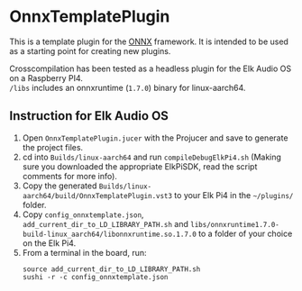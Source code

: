 # OnnxTemplatePlugin

This is a template plugin for the [ONNX](https://onnx.ai/) framework. It is intended to be used as a starting point for creating new plugins.
  
Crosscompilation has been tested as a headless plugin for the Elk Audio OS on a Raspberry PI4.  
`/libs` includes an onnxruntime (`1.7.0`) binary for linux-aarch64.

## Instruction for Elk Audio OS

1. Open `OnnxTemplatePlugin.jucer` with the Projucer and save to generate the project files.
2. cd into `Builds/linux-aarch64` and run `compileDebugElkPi4.sh` (Making sure you downloaded the appropriate ElkPiSDK, read the script comments for more info).
3. Copy the generated `Builds/linux-aarch64/build/OnnxTemplatePlugin.vst3` to your Elk Pi4 in the `~/plugins/` folder.
4. Copy `config_onnxtemplate.json`, `add_current_dir_to_LD_LIBRARY_PATH.sh` and `libs/onnxruntime1.7.0-build-linux_aarch64/libonnxruntime.so.1.7.0` to a folder of your choice on the Elk Pi4.
5. From a terminal in the board, run:
    ```
    source add_current_dir_to_LD_LIBRARY_PATH.sh
    sushi -r -c config_onnxtemplate.json
    ``` 